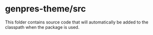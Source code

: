 # genpres-theme/src

This folder contains source code that will automatically be added to the classpath when
the package is used.
